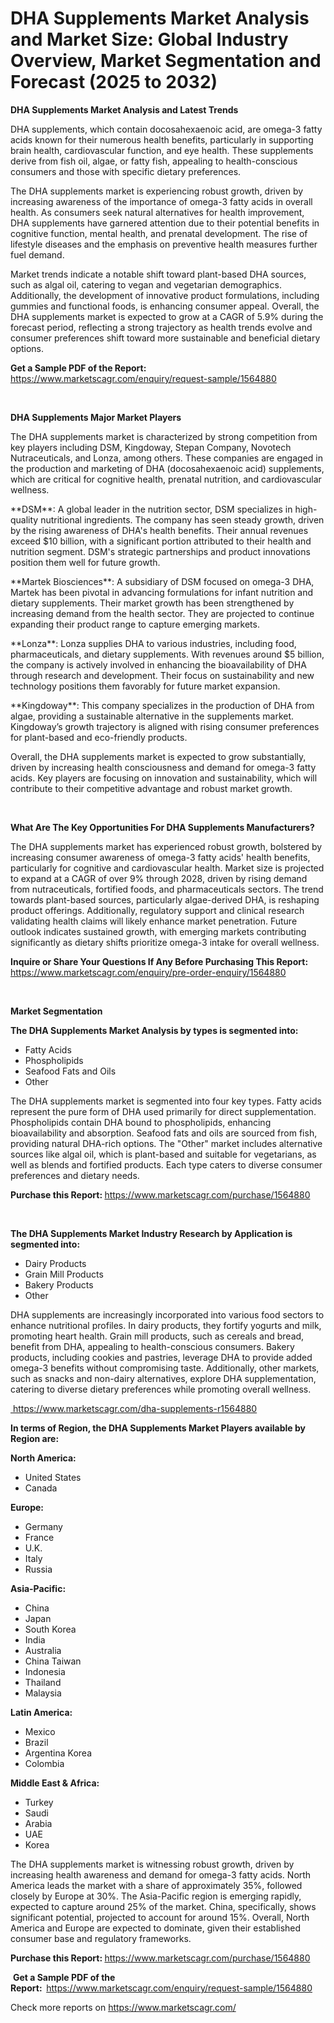 <p><h1>DHA Supplements Market Analysis and Market Size: Global Industry Overview, Market Segmentation and Forecast (2025 to 2032)</h1></p><p><strong>DHA Supplements Market Analysis and Latest Trends</strong></p>
<p><p>DHA supplements, which contain docosahexaenoic acid, are omega-3 fatty acids known for their numerous health benefits, particularly in supporting brain health, cardiovascular function, and eye health. These supplements derive from fish oil, algae, or fatty fish, appealing to health-conscious consumers and those with specific dietary preferences.</p><p>The DHA supplements market is experiencing robust growth, driven by increasing awareness of the importance of omega-3 fatty acids in overall health. As consumers seek natural alternatives for health improvement, DHA supplements have garnered attention due to their potential benefits in cognitive function, mental health, and prenatal development. The rise of lifestyle diseases and the emphasis on preventive health measures further fuel demand.</p><p>Market trends indicate a notable shift toward plant-based DHA sources, such as algal oil, catering to vegan and vegetarian demographics. Additionally, the development of innovative product formulations, including gummies and functional foods, is enhancing consumer appeal. Overall, the DHA supplements market is expected to grow at a CAGR of 5.9% during the forecast period, reflecting a strong trajectory as health trends evolve and consumer preferences shift toward more sustainable and beneficial dietary options.</p></p>
<p><strong>Get a Sample PDF of the Report:&nbsp;</strong> <a href="https://www.marketscagr.com/enquiry/request-sample/1564880?utm_campaign=2114&utm_medium=2&utm_source=Github&utm_content=ia&utm_term=08032025&utm_id=dha-supplements">https://www.marketscagr.com/enquiry/request-sample/1564880</a></p>
<p>&nbsp;</p>
<p><strong>DHA Supplements Major Market Players</strong></p>
<p><p>The DHA supplements market is characterized by strong competition from key players including DSM, Kingdoway, Stepan Company, Novotech Nutraceuticals, and Lonza, among others. These companies are engaged in the production and marketing of DHA (docosahexaenoic acid) supplements, which are critical for cognitive health, prenatal nutrition, and cardiovascular wellness.</p><p>**DSM**: A global leader in the nutrition sector, DSM specializes in high-quality nutritional ingredients. The company has seen steady growth, driven by the rising awareness of DHA's health benefits. Their annual revenues exceed $10 billion, with a significant portion attributed to their health and nutrition segment. DSM's strategic partnerships and product innovations position them well for future growth.</p><p>**Martek Biosciences**: A subsidiary of DSM focused on omega-3 DHA, Martek has been pivotal in advancing formulations for infant nutrition and dietary supplements. Their market growth has been strengthened by increasing demand from the health sector. They are projected to continue expanding their product range to capture emerging markets.</p><p>**Lonza**: Lonza supplies DHA to various industries, including food, pharmaceuticals, and dietary supplements. With revenues around $5 billion, the company is actively involved in enhancing the bioavailability of DHA through research and development. Their focus on sustainability and new technology positions them favorably for future market expansion.</p><p>**Kingdoway**: This company specializes in the production of DHA from algae, providing a sustainable alternative in the supplements market. Kingdoway’s growth trajectory is aligned with rising consumer preferences for plant-based and eco-friendly products.</p><p>Overall, the DHA supplements market is expected to grow substantially, driven by increasing health consciousness and demand for omega-3 fatty acids. Key players are focusing on innovation and sustainability, which will contribute to their competitive advantage and robust market growth.</p></p>
<p>&nbsp;</p>
<p><strong>What Are The Key Opportunities For DHA Supplements Manufacturers?</strong></p>
<p><p>The DHA supplements market has experienced robust growth, bolstered by increasing consumer awareness of omega-3 fatty acids' health benefits, particularly for cognitive and cardiovascular health. Market size is projected to expand at a CAGR of over 9% through 2028, driven by rising demand from nutraceuticals, fortified foods, and pharmaceuticals sectors. The trend towards plant-based sources, particularly algae-derived DHA, is reshaping product offerings. Additionally, regulatory support and clinical research validating health claims will likely enhance market penetration. Future outlook indicates sustained growth, with emerging markets contributing significantly as dietary shifts prioritize omega-3 intake for overall wellness.</p></p>
<p><strong>Inquire or Share Your Questions If Any Before Purchasing This Report:</strong> <a href="https://www.marketscagr.com/enquiry/pre-order-enquiry/1564880?utm_campaign=2114&utm_medium=2&utm_source=Github&utm_content=ia&utm_term=08032025&utm_id=dha-supplements">https://www.marketscagr.com/enquiry/pre-order-enquiry/1564880</a></p>
<p>&nbsp;</p>
<p><strong>Market Segmentation</strong></p>
<p><strong>The DHA Supplements Market Analysis by types is segmented into:</strong></p>
<p><ul><li>Fatty Acids</li><li>Phospholipids</li><li>Seafood Fats and Oils</li><li>Other</li></ul></p>
<p><p>The DHA supplements market is segmented into four key types. Fatty acids represent the pure form of DHA used primarily for direct supplementation. Phospholipids contain DHA bound to phospholipids, enhancing bioavailability and absorption. Seafood fats and oils are sourced from fish, providing natural DHA-rich options. The "Other" market includes alternative sources like algal oil, which is plant-based and suitable for vegetarians, as well as blends and fortified products. Each type caters to diverse consumer preferences and dietary needs.</p></p>
<p><strong>Purchase this Report:&nbsp;</strong><a href="https://www.marketscagr.com/purchase/1564880?utm_campaign=2114&utm_medium=2&utm_source=Github&utm_content=ia&utm_term=08032025&utm_id=dha-supplements">https://www.marketscagr.com/purchase/1564880</a></p>
<p>&nbsp;</p>
<p><strong>The DHA Supplements Market Industry Research by Application is segmented into:</strong></p>
<p><ul><li>Dairy Products</li><li>Grain Mill Products</li><li>Bakery Products</li><li>Other</li></ul></p>
<p><p>DHA supplements are increasingly incorporated into various food sectors to enhance nutritional profiles. In dairy products, they fortify yogurts and milk, promoting heart health. Grain mill products, such as cereals and bread, benefit from DHA, appealing to health-conscious consumers. Bakery products, including cookies and pastries, leverage DHA to provide added omega-3 benefits without compromising taste. Additionally, other markets, such as snacks and non-dairy alternatives, explore DHA supplementation, catering to diverse dietary preferences while promoting overall wellness.</p></p>
<p><a href="https://www.marketscagr.com/dha-supplements-r1564880?utm_campaign=2114&utm_medium=2&utm_source=Github&utm_content=ia&utm_term=08032025&utm_id=dha-supplements">&nbsp;https://www.marketscagr.com/dha-supplements-r1564880</a></p>
<p><strong>In terms of Region, the DHA Supplements Market Players available by Region are:</strong></p>
<p>
    <p> <strong> North America: </strong>
        <ul>
            <li>United States</li>
            <li>Canada</li>
        </ul>
        </p> 
    <p> <strong> Europe: </strong>
        <ul>
            <li>Germany</li>
            <li>France</li>
            <li>U.K.</li>
            <li>Italy</li>
            <li>Russia</li>
        </ul>
        </p> 
    <p> <strong> Asia-Pacific: </strong>
        <ul>
            <li>China</li>
            <li>Japan</li>
            <li>South Korea</li>
            <li>India</li>
            <li>Australia</li>
            <li>China Taiwan</li>
            <li>Indonesia</li>
            <li>Thailand</li>
            <li>Malaysia</li>
        </ul>
        </p> 
    <p> <strong> Latin America: </strong>
        <ul>
            <li>Mexico</li>
            <li>Brazil</li>
            <li>Argentina Korea</li>
            <li>Colombia</li>
        </ul>
        </p> 
    <p> <strong> Middle East & Africa: </strong>
        <ul>
            <li>Turkey</li>
            <li>Saudi</li>
            <li>Arabia</li>
            <li>UAE</li>
            <li>Korea</li>
        </ul>
    </p>
    </p>
<p><p>The DHA supplements market is witnessing robust growth, driven by increasing health awareness and demand for omega-3 fatty acids. North America leads the market with a share of approximately 35%, followed closely by Europe at 30%. The Asia-Pacific region is emerging rapidly, expected to capture around 25% of the market. China, specifically, shows significant potential, projected to account for around 15%. Overall, North America and Europe are expected to dominate, given their established consumer base and regulatory frameworks.</p></p>
<p><strong>Purchase this Report: </strong><a href="https://www.marketscagr.com/purchase/1564880?utm_campaign=2114&utm_medium=2&utm_source=Github&utm_content=ia&utm_term=08032025&utm_id=dha-supplements">https://www.marketscagr.com/purchase/1564880</a></p>
<p>&nbsp;<strong>Get a Sample PDF of the Report:&nbsp;&nbsp;</strong><a href="https://www.marketscagr.com/enquiry/request-sample/1564880?utm_campaign=2114&utm_medium=2&utm_source=Github&utm_content=ia&utm_term=08032025&utm_id=dha-supplements">https://www.marketscagr.com/enquiry/request-sample/1564880</a></p>
<p><strong></strong></p>
<p>Check more reports on <a href="https://www.marketscagr.com/?utm_campaign=2114&utm_medium=2&utm_source=Github&utm_content=ia&utm_term=08032025&utm_id=dha-supplements">https://www.marketscagr.com/</a></p>